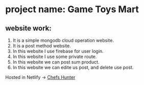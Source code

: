 # project name: Game Toys Mart

## website work:

1. It is a simple mongodb cloud operation website.
2. It is a post method website.
3. In this website I use firebase for user login.
4. In this website I use some private route.
5. In this website we can post sum product.
6. In this website we can edite us post, and delete use post.

Hosted in Netlify -> [Chefs Hunter](https://friendly-basbousa-200b85.netlify.app/)
